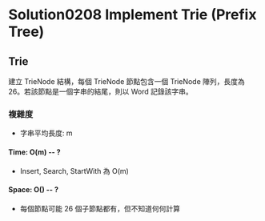 # Solution0208 Implement Trie (Prefix Tree)

## Trie

建立 TrieNode 結構，每個 TrieNode 節點包含一個 TrieNode 陣列，長度為 26。若該節點是一個字串的結尾，則以 Word 記錄該字串。

### 複雜度
- 字串平均長度: m

#### Time: O(m) -- ?
- Insert, Search, StartWith 為 O(m)

#### Space: O() -- ?
- 每個節點可能 26 個子節點都有，但不知道何何計算